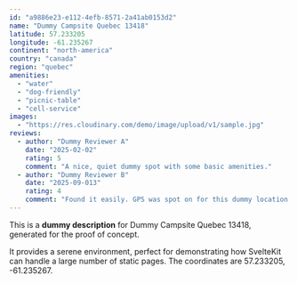 ```yaml
---
id: "a9886e23-e112-4efb-8571-2a41ab0153d2"
name: "Dummy Campsite Quebec 13418"
latitude: 57.233205
longitude: -61.235267
continent: "north-america"
country: "canada"
region: "quebec"
amenities:
  - "water"
  - "dog-friendly"
  - "picnic-table"
  - "cell-service"
images:
  - "https://res.cloudinary.com/demo/image/upload/v1/sample.jpg"
reviews:
  - author: "Dummy Reviewer A"
    date: "2025-02-02"
    rating: 5
    comment: "A nice, quiet dummy spot with some basic amenities."
  - author: "Dummy Reviewer B"
    date: "2025-09-013"
    rating: 4
    comment: "Found it easily. GPS was spot on for this dummy location."
---
```


This is a **dummy description** for Dummy Campsite Quebec 13418, generated for the proof of concept.

It provides a serene environment, perfect for demonstrating how SvelteKit can handle a large number of static pages. The coordinates are 57.233205, -61.235267.
